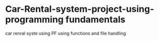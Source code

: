 # Car-Rental-system-project-using-programming fundamentals
car renral syste using PF using functions and file handling
